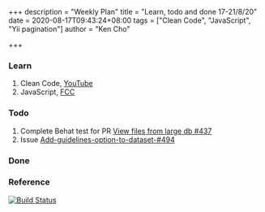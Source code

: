 +++
description = "Weekly Plan"
title = "Learn, todo and done 17-21/8/20"
date = 2020-08-17T09:43:24+08:00
tags = ["Clean Code", "JavaScript", "Yii pagination"]
author = "Ken Cho"

+++  
### Learn
1. Clean Code, [YouTube](https://www.youtube.com/watch?v=7EmboKQH8lM)
2. JavaScript, [FCC](https://www.freecodecamp.org/learn/)

### Todo
1. Complete Behat test for PR [View files from large db #437](https://github.com/gigascience/gigadb-website/issues/437)
2. Issue [Add-guidelines-option-to-dataset-#494](https://github.com/gigascience/gigadb-website/issues/494)

### Done


### Reference


[![Build Status](https://travis-ci.org/kencho51/gigathing.svg?branch=master)](https://travis-ci.org/kencho51/gigathing)


